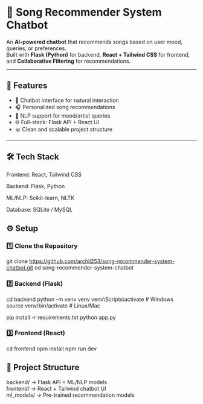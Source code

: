 # 🎵 Song Recommender System Chatbot  

An **AI-powered chatbot** that recommends songs based on user mood, queries, or preferences.  
Built with **Flask (Python)** for backend, **React + Tailwind CSS** for frontend, and **Collaborative Filtering** for recommendations.  

---

## 🚀 Features  
- 🤖 Chatbot interface for natural interaction  
- 🎧 Personalized song recommendations  
- 🧠 NLP support for mood/artist queries  
- 🌐 Full-stack: Flask API + React UI  
- 📊 Clean and scalable project structure  

---
## 🛠️ Tech Stack

Frontend: React, Tailwind CSS

Backend: Flask, Python

ML/NLP: Scikit-learn, NLTK

Database: SQLite / MySQL

## ⚙️ Setup  

### 1️⃣ Clone the Repository  
git clone https://github.com/archii253/song-recommender-system-chatbot.git
cd song-recommender-system-chatbot

### 2️⃣ Backend (Flask)
cd backend
python -m venv venv
venv\Scripts\activate   # Windows  
source venv/bin/activate  # Linux/Mac  

pip install -r requirements.txt
python app.py

### 3️⃣ Frontend (React)
cd frontend
npm install
npm run dev

## 📂 Project Structure
backend/   → Flask API + ML/NLP models  
frontend/  → React + Tailwind chatbot UI  
ml_models/ → Pre-trained recommendation models  

